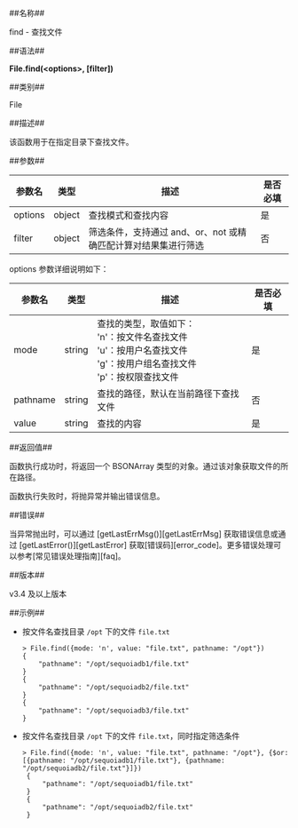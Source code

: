 ##名称##

find - 查找文件

##语法##

**File.find(\<options\>, \[filter\])**

##类别##

File

##描述##

该函数用于在指定目录下查找文件。

##参数##

| 参数名 | 类型 | 描述 | 是否必填 |
| ------ | ---- | ---- | -------- |
| options   | object   | 查找模式和查找内容|是       |
| filter    | object   | 筛选条件，支持通过 and、or、not 或精确匹配计算对结果集进行筛选 |否       |

options 参数详细说明如下：

| 参数名 | 类型 | 描述 | 是否必填 |
| ------ | ---- | ---- | -------- |
| mode     | string   | 查找的类型，取值如下：<br>'n'：按文件名查找文件<br>'u'：按用户名查找文件<br>'g'：按用户组名查找文件<br>'p'：按权限查找文件 | 是 |
| pathname | string | 查找的路径，默认在当前路径下查找文件 | 否 |
| value    | string | 查找的内容                        | 是 |

##返回值##

函数执行成功时，将返回一个 BSONArray 类型的对象。通过该对象获取文件的所在路径。

函数执行失败时，将抛异常并输出错误信息。

##错误##

当异常抛出时，可以通过 [getLastErrMsg()][getLastErrMsg] 获取错误信息或通过 [getLastError()][getLastError] 获取[错误码][error_code]。更多错误处理可以参考[常见错误处理指南][faq]。

##版本##

v3.4 及以上版本

##示例##

- 按文件名查找目录 `/opt` 下的文件 `file.txt`

    ```lang-javascript
    > File.find({mode: 'n', value: "file.txt", pathname: "/opt"})
    {
        "pathname": "/opt/sequoiadb1/file.txt"
    }
    {
        "pathname": "/opt/sequoiadb2/file.txt"
    }
    {
        "pathname": "/opt/sequoiadb3/file.txt"
    }
    ```

- 按文件名查找目录 `/opt` 下的文件 `file.txt`，同时指定筛选条件

    ```lang-javascript
    > File.find({mode: 'n', value: "file.txt", pathname: "/opt"}, {$or: [{pathname: "/opt/sequoiadb1/file.txt"}, {pathname: "/opt/sequoiadb2/file.txt"}]})
     {
         "pathname": "/opt/sequoiadb1/file.txt"
     }
     {
         "pathname": "/opt/sequoiadb2/file.txt"
     }
    ```
[^_^]:
    本文使用的所有引用及链接
[getLastErrMsg]:manual/Manual/Sequoiadb_Command/Global/getLastErrMsg.md
[getLastError]:manual/Manual/Sequoiadb_Command/Global/getLastError.md
[faq]:manual/FAQ/faq_sdb.md
[error_code]:manual/Manual/Sequoiadb_error_code.md